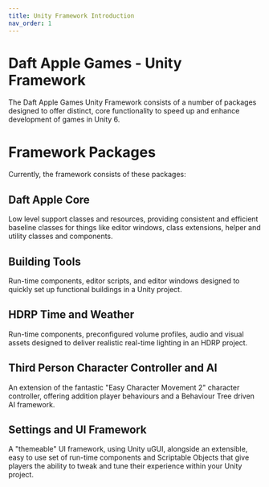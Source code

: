 ```yaml
---
title: Unity Framework Introduction
nav_order: 1
---
```


# Daft Apple Games - Unity Framework

The Daft Apple Games Unity Framework consists of a number of packages designed to offer distinct, core functionality to speed up and enhance development of games in Unity 6.

# Framework Packages

Currently, the framework consists of these packages:

## Daft Apple Core

Low level support classes and resources, providing consistent and efficient baseline classes for things like editor windows, class extensions, helper and utility classes and components.

## Building Tools

Run-time components, editor scripts, and editor windows designed to quickly set up functional buildings in a Unity project.

## HDRP Time and Weather

Run-time components, preconfigured volume profiles, audio and visual assets designed to deliver realistic real-time lighting in an HDRP project.

## Third Person Character Controller and AI

An extension of the fantastic "Easy Character Movement 2" character controller, offering addition player behaviours and a Behaviour Tree driven AI framework.

## Settings and UI Framework

A "themeable" UI framework, using Unity uGUI, alongside an extensible, easy to use set of run-time components and Scriptable Objects that give players the ability to tweak and tune their experience within your Unity project.
